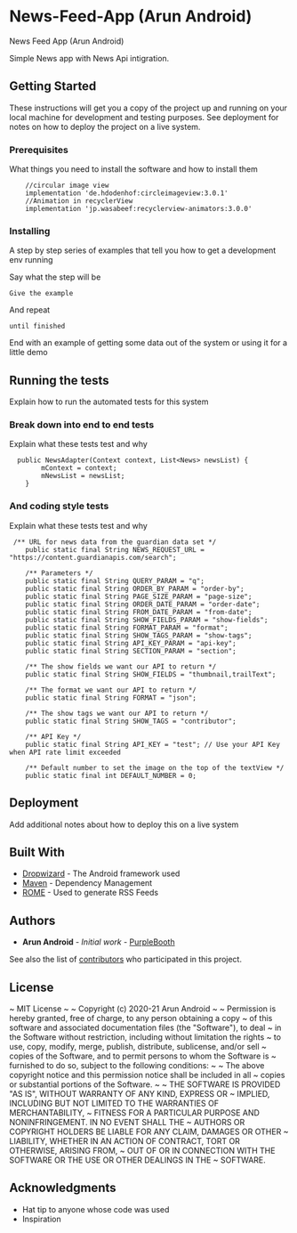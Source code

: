 # News-Feed-App (Arun Android)
News Feed App (Arun Android)

Simple News app with News Api intigration.

## Getting Started

These instructions will get you a copy of the project up and running on your local machine for development and testing purposes. See deployment for notes on how to deploy the project on a live system.

### Prerequisites

What things you need to install the software and how to install them

```
    //circular image view
    implementation 'de.hdodenhof:circleimageview:3.0.1'
    //Animation in recyclerView
    implementation 'jp.wasabeef:recyclerview-animators:3.0.0'
```

### Installing

A step by step series of examples that tell you how to get a development env running

Say what the step will be

```
Give the example
```

And repeat

```
until finished
```

End with an example of getting some data out of the system or using it for a little demo

## Running the tests

Explain how to run the automated tests for this system

### Break down into end to end tests

Explain what these tests test and why

```
  public NewsAdapter(Context context, List<News> newsList) {
        mContext = context;
        mNewsList = newsList;
    }
```

### And coding style tests

Explain what these tests test and why

```
 /** URL for news data from the guardian data set */
    public static final String NEWS_REQUEST_URL = "https://content.guardianapis.com/search";

    /** Parameters */
    public static final String QUERY_PARAM = "q";
    public static final String ORDER_BY_PARAM = "order-by";
    public static final String PAGE_SIZE_PARAM = "page-size";
    public static final String ORDER_DATE_PARAM = "order-date";
    public static final String FROM_DATE_PARAM = "from-date";
    public static final String SHOW_FIELDS_PARAM = "show-fields";
    public static final String FORMAT_PARAM = "format";
    public static final String SHOW_TAGS_PARAM = "show-tags";
    public static final String API_KEY_PARAM = "api-key";
    public static final String SECTION_PARAM = "section";

    /** The show fields we want our API to return */
    public static final String SHOW_FIELDS = "thumbnail,trailText";

    /** The format we want our API to return */
    public static final String FORMAT = "json";

    /** The show tags we want our API to return */
    public static final String SHOW_TAGS = "contributor";

    /** API Key */
    public static final String API_KEY = "test"; // Use your API Key when API rate limit exceeded

    /** Default number to set the image on the top of the textView */
    public static final int DEFAULT_NUMBER = 0;

```

## Deployment

Add additional notes about how to deploy this on a live system

## Built With

* [Dropwizard](http://www.dropwizard.io/1.0.2/docs/) - The Android framework used
* [Maven](https://maven.apache.org/) - Dependency Management
* [ROME](https://rometools.github.io/rome/) - Used to generate RSS Feeds

## Authors

* **Arun Android** - *Initial work* - [PurpleBooth](https://github.com/arundidauli)

See also the list of [contributors](https://github.com/arundidauli/News-Feed-App) who participated in this project.

## License


  ~ MIT License
  ~
  ~ Copyright (c) 2020-21 Arun Android
  ~
  ~ Permission is hereby granted, free of charge, to any person obtaining a copy
  ~ of this software and associated documentation files (the "Software"), to deal
  ~ in the Software without restriction, including without limitation the rights
  ~ to use, copy, modify, merge, publish, distribute, sublicense, and/or sell
  ~ copies of the Software, and to permit persons to whom the Software is
  ~ furnished to do so, subject to the following conditions:
  ~
  ~ The above copyright notice and this permission notice shall be included in all
  ~ copies or substantial portions of the Software.
  ~
  ~ THE SOFTWARE IS PROVIDED "AS IS", WITHOUT WARRANTY OF ANY KIND, EXPRESS OR
  ~ IMPLIED, INCLUDING BUT NOT LIMITED TO THE WARRANTIES OF MERCHANTABILITY,
  ~ FITNESS FOR A PARTICULAR PURPOSE AND NONINFRINGEMENT. IN NO EVENT SHALL THE
  ~ AUTHORS OR COPYRIGHT HOLDERS BE LIABLE FOR ANY CLAIM, DAMAGES OR OTHER
  ~ LIABILITY, WHETHER IN AN ACTION OF CONTRACT, TORT OR OTHERWISE, ARISING FROM,
  ~ OUT OF OR IN CONNECTION WITH THE SOFTWARE OR THE USE OR OTHER DEALINGS IN THE
  ~ SOFTWARE.



## Acknowledgments

* Hat tip to anyone whose code was used
* Inspiration
